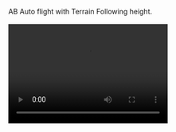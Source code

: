 AB Auto flight with Terrain Following height.  
<br>
<video src="../../Images/ABAuto_TerrainFollowing.mp4" width="320" height="200" controls preload></video>